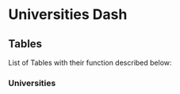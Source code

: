 # Universities Dash

## Tables

List of Tables with their function described below:

### Universities
